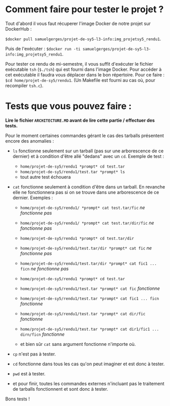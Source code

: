 Comment faire pour tester le projet ?
=====================================
Tout d'abord il vous faut récuperer l'image Docker de notre projet sur DockerHub : 

`$docker pull samuelgerges/projet-de-sy5-l3-info:img_projetsy5_rendu1`.

Puis de l'exécuter : `$docker run -ti samuelgerges/projet-de-sy5-l3-info:img_projetsy5_rendu1`.

Pour tester ce rendu de mi-semestre, il vous suffit d'exécuter le fichier exécutable `tsh` (`$./tsh`) qui est fourni dans l'image Docker. Pour accéder à cet exécutable il faudra vous déplacer dans le bon répertoire. Pour ce faire : `$cd home/projet-de-sy5/rendu1`. (Un Makefile est fourni au cas où, pour recompiler `tsh.c`).

Tests que vous pouvez faire :
=============================
**Lire le fichier `ARCHITECTURE.MD` avant de lire cette partie / effectuer des tests.**

Pour le moment certaines commandes gérant le cas des tarballs présentent encore des anomalies :

 * `ls` fonctionne seulement sur un tarball (pas sur une arborescence de ce dernier) et à condition d'être allé "dedans" avec un `cd`.
    Exemple de test :
    
   * `home/projet-de-sy5/rendu1 *prompt* cd test.tar`
   * `home/projet-de-sy5/rendu1/test.tar *prompt* ls`
   * tout autre test échouera
                      
 * `cat` fonctionne seulement à condition d'être dans un tarball. En revanche elle ne fonctionnera pas si on se trouve dans une arborescence de ce dernier.
    Exemples : 
   * `home/projet-de-sy5/rendu1/ *prompt* cat test.tar/fic` *ne fonctionne pas*
   * `home/projet-de-sy5/rendu1/ *prompt* cat test.tar/dir/fic` *ne fonctionne pas*
    
    
   * `home/projet-de-sy5/rendu1 *prompt* cd test.tar/dir`
   * `home/projet-de-sy5/rendu1/test.tar/dir *prompt* cat fic` *ne fonctionne pas*
   * `home/projet-de-sy5/rendu1/test.tar/dir *prompt* cat fic1 ... ficn` *ne fonctionne pas*
    
   * `home/projet-de-sy5/rendu1 *prompt* cd test.tar`
   * `home/projet-de-sy5/rendu1/test.tar *prompt* cat fic` *fonctionne*
   * `home/projet-de-sy5/rendu1/test.tar *prompt* cat fic1 ... ficn` *fonctionne*
   * `home/projet-de-sy5/rendu1/test.tar *prompt* cat dir/fic` *fonctionne*
   * `home/projet-de-sy5/rendu1/test.tar *prompt* cat dir1/fic1 ... dirn/ficn` *fonctionne*
              
   * et bien sûr `cat` sans argument fonctionne n'importe où.
              
 * `cp` n'est pas à tester.
 
 * `cd` fonctionne dans tous les cas qu'on peut imaginer et est donc à tester.
 
 * `pwd` est à tester.
 
 * et pour finir, toutes les commandes externes n'incluant pas le traitement de tarballs fonctionnent et sont donc à tester.
 
Bons tests !
     
